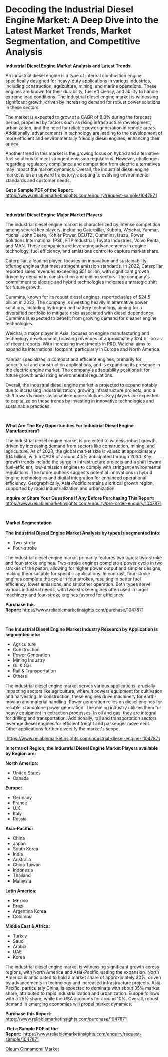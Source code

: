 <p><h1>Decoding the Industrial Diesel Engine Market: A Deep Dive into the Latest Market Trends, Market Segmentation, and Competitive Analysis</h1></p><p><strong>Industrial Diesel Engine Market Analysis and Latest Trends</strong></p>
<p><p>An industrial diesel engine is a type of internal combustion engine specifically designed for heavy-duty applications in various industries, including construction, agriculture, mining, and marine operations. These engines are known for their durability, fuel efficiency, and ability to handle extreme load conditions. The industrial diesel engine market is witnessing significant growth, driven by increasing demand for robust power solutions in these sectors. </p><p>The market is expected to grow at a CAGR of 8.8% during the forecast period, propelled by factors such as rising infrastructure development, urbanization, and the need for reliable power generation in remote areas. Additionally, advancements in technology are leading to the development of more efficient and environmentally friendly diesel engines, enhancing their appeal. </p><p>Another trend in this market is the growing focus on hybrid and alternative fuel solutions to meet stringent emission regulations. However, challenges regarding regulatory compliance and competition from electric alternatives may impact the market dynamics. Overall, the industrial diesel engine market is on an upward trajectory, adapting to evolving environmental standards and customer needs.</p></p>
<p><strong>Get a Sample PDF of the Report:&nbsp;</strong> <a href="https://www.reliablemarketinsights.com/enquiry/request-sample/1047871?utm_campaign=3193&utm_medium=2&utm_source=Github&utm_content=ia&utm_term=27032025&utm_id=industrial-diesel-engine">https://www.reliablemarketinsights.com/enquiry/request-sample/1047871</a></p>
<p>&nbsp;</p>
<p><strong>Industrial Diesel Engine Major Market Players</strong></p>
<p><p>The industrial diesel engine market is characterized by intense competition among several key players, including Caterpillar, Kubota, Weichai, Yanmar, Yuchai, John Deere, Kohler Power, DEUTZ, Cummins, Isuzu, Power Solutions International (PSI), FTP Industrial, Toyota Industries, Volvo Penta, and MAN. These companies are leveraging advancements in engine technology, fuel efficiency, and emissions control to capture market share.</p><p>Caterpillar, a leading player, focuses on innovation and sustainability, offering engines that meet stringent emission standards. In 2022, Caterpillar reported sales revenues exceeding $51 billion, with significant growth driven by demand in construction and mining sectors. The company's commitment to electric and hybrid technologies indicates a strategic shift for future growth.</p><p>Cummins, known for its robust diesel engines, reported sales of $24.5 billion in 2022. The company is investing heavily in alternative power solutions, including hydrogen and battery technology, aiming for a diversified portfolio to mitigate risks associated with diesel dependency. Cummins is expected to benefit from growing demand for cleaner engine technologies.</p><p>Weichai, a major player in Asia, focuses on engine manufacturing and technology development, boasting revenues of approximately $24 billion as of recent reports. With increasing investments in R&D, Weichai aims to expand its international footprint, particularly in Europe and North America.</p><p>Yanmar specializes in compact and efficient engines, primarily for agricultural and construction applications, and is expanding its presence in the electric engine market. The company's adaptability positions it for future growth amid rising environmental regulations.</p><p>Overall, the industrial diesel engine market is projected to expand notably due to increasing industrialization, growing infrastructure projects, and a shift towards more sustainable engine solutions. Key players are expected to capitalize on these trends by investing in innovative technologies and sustainable practices.</p></p>
<p>&nbsp;</p>
<p><strong>What Are The Key Opportunities For Industrial Diesel Engine Manufacturers?</strong></p>
<p><p>The industrial diesel engine market is projected to witness robust growth, driven by increasing demand from sectors like construction, mining, and agriculture. As of 2023, the global market size is valued at approximately $14 billion, with a CAGR of around 4.5% anticipated through 2030. Key growth trends include the surge in infrastructure projects and a shift toward fuel-efficient, low-emission engines to comply with stringent environmental regulations. The future outlook suggests potential innovations in hybrid engine technologies and digital integration for enhanced operational efficiency. Geographically, Asia-Pacific remains a critical growth region, supported by rapid industrialization and urbanization.</p></p>
<p><strong>Inquire or Share Your Questions If Any Before Purchasing This Report:</strong> <a href="https://www.reliablemarketinsights.com/enquiry/pre-order-enquiry/1047871?utm_campaign=3193&utm_medium=2&utm_source=Github&utm_content=ia&utm_term=27032025&utm_id=industrial-diesel-engine">https://www.reliablemarketinsights.com/enquiry/pre-order-enquiry/1047871</a></p>
<p>&nbsp;</p>
<p><strong>Market Segmentation</strong></p>
<p><strong>The Industrial Diesel Engine Market Analysis by types is segmented into:</strong></p>
<p><ul><li>Two-stroke</li><li>Four-stroke</li></ul></p>
<p><p>The industrial diesel engine market primarily features two types: two-stroke and four-stroke engines. Two-stroke engines complete a power cycle in two strokes of the piston, allowing for higher power output and simpler designs, making them suitable for specific applications. In contrast, four-stroke engines complete the cycle in four strokes, resulting in better fuel efficiency, lower emissions, and smoother operation. Both types serve various industrial needs, with two-stroke engines often used in larger machinery and four-stroke engines favored for efficiency.</p></p>
<p><strong>Purchase this Report:&nbsp;</strong><a href="https://www.reliablemarketinsights.com/purchase/1047871?utm_campaign=3193&utm_medium=2&utm_source=Github&utm_content=ia&utm_term=27032025&utm_id=industrial-diesel-engine">https://www.reliablemarketinsights.com/purchase/1047871</a></p>
<p>&nbsp;</p>
<p><strong>The Industrial Diesel Engine Market Industry Research by Application is segmented into:</strong></p>
<p><ul><li>Agriculture</li><li>Construction</li><li>Power Generation</li><li>Mining Industry</li><li>Oil & Gas</li><li>Rail & Transportation</li><li>Others</li></ul></p>
<p><p>The industrial diesel engine market serves various applications, crucially impacting sectors like agriculture, where it powers equipment for cultivation and harvesting. In construction, these engines drive machinery for earth-moving and material handling. Power generation relies on diesel engines for reliable, standalone power generation. The mining industry utilizes them for heavy equipment in extraction processes. In oil and gas, they are integral for drilling and transportation. Additionally, rail and transportation sectors leverage diesel engines for efficient freight and passenger movement. Other applications further diversify the market's scope.</p></p>
<p><a href="https://www.reliablemarketinsights.com/industrial-diesel-engine-r1047871?utm_campaign=3193&utm_medium=2&utm_source=Github&utm_content=ia&utm_term=27032025&utm_id=industrial-diesel-engine">&nbsp;https://www.reliablemarketinsights.com/industrial-diesel-engine-r1047871</a></p>
<p><strong>In terms of Region, the Industrial Diesel Engine Market Players available by Region are:</strong></p>
<p>
    <p> <strong> North America: </strong>
        <ul>
            <li>United States</li>
            <li>Canada</li>
        </ul>
        </p> 
    <p> <strong> Europe: </strong>
        <ul>
            <li>Germany</li>
            <li>France</li>
            <li>U.K.</li>
            <li>Italy</li>
            <li>Russia</li>
        </ul>
        </p> 
    <p> <strong> Asia-Pacific: </strong>
        <ul>
            <li>China</li>
            <li>Japan</li>
            <li>South Korea</li>
            <li>India</li>
            <li>Australia</li>
            <li>China Taiwan</li>
            <li>Indonesia</li>
            <li>Thailand</li>
            <li>Malaysia</li>
        </ul>
        </p> 
    <p> <strong> Latin America: </strong>
        <ul>
            <li>Mexico</li>
            <li>Brazil</li>
            <li>Argentina Korea</li>
            <li>Colombia</li>
        </ul>
        </p> 
    <p> <strong> Middle East & Africa: </strong>
        <ul>
            <li>Turkey</li>
            <li>Saudi</li>
            <li>Arabia</li>
            <li>UAE</li>
            <li>Korea</li>
        </ul>
    </p>
    </p>
<p><p>The industrial diesel engine market is witnessing significant growth across regions, with North America and Asia-Pacific leading the expansion. North America is anticipated to hold a market share of approximately 30%, driven by advancements in technology and increased infrastructure projects. Asia-Pacific, particularly China, is expected to dominate with about 35% market share, attributed to rapid industrialization and urbanization. Europe follows with a 25% share, while the USA accounts for around 10%. Overall, robust demand in emerging economies will propel market dynamics.</p></p>
<p><strong>Purchase this Report: </strong><a href="https://www.reliablemarketinsights.com/purchase/1047871?utm_campaign=3193&utm_medium=2&utm_source=Github&utm_content=ia&utm_term=27032025&utm_id=industrial-diesel-engine">https://www.reliablemarketinsights.com/purchase/1047871</a></p>
<p>&nbsp;<strong>Get a Sample PDF of the Report:&nbsp;&nbsp;</strong><a href="https://www.reliablemarketinsights.com/enquiry/request-sample/1047871?utm_campaign=3193&utm_medium=2&utm_source=Github&utm_content=ia&utm_term=27032025&utm_id=industrial-diesel-engine">https://www.reliablemarketinsights.com/enquiry/request-sample/1047871</a></p>
<p><strong></strong></p>
<p><p><a href="https://github.com/oliffzillamv/Market-Research-Report-List-1/blob/main/oleum-cinnamomi-market.md?utm_campaign=3193&utm_medium=2&utm_source=Github&utm_content=ia&utm_term=27032025&utm_id=industrial-diesel-engine">Oleum Cinnamomi Market</a></p></p>